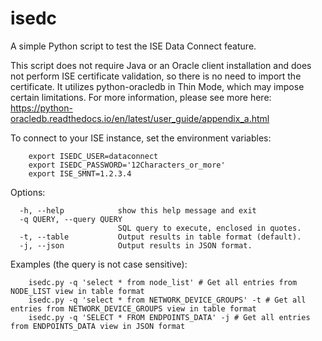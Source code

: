 # isedc
A simple Python script to test the ISE Data Connect feature. 

This script does not require Java or an Oracle client installation and does not perform ISE certificate validation, so there is no need to import the certificate. 
It utilizes python-oracledb in Thin Mode, which may impose certain limitations. For more information, please see more here:
https://python-oracledb.readthedocs.io/en/latest/user_guide/appendix_a.html

To connect to your ISE instance, set the environment variables:
```    
    export ISEDC_USER=dataconnect
    export ISEDC_PASSWORD='12Characters_or_more' 
    export ISE_SMNT=1.2.3.4
```

Options:
```
  -h, --help            show this help message and exit
  -q QUERY, --query QUERY
                        SQL query to execute, enclosed in quotes.
  -t, --table           Output results in table format (default).
  -j, --json            Output results in JSON format.
```
Examples (the query is not case sensitive):
```
    isedc.py -q 'select * from node_list' # Get all entries from NODE_LIST view in table format
    isedc.py -q 'select * from NETWORK_DEVICE_GROUPS' -t # Get all entries from NETWORK_DEVICE_GROUPS view in table format
    isedc.py -q 'SELECT * FROM ENDPOINTS_DATA' -j # Get all entries from ENDPOINTS_DATA view in JSON format
```    
